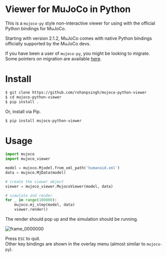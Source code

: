 # Viewer for MuJoCo in Python

This is a `mujoco-py` style non-interactive viewer for using with the official Python bindings for MuJoCo.

Starting with version 2.1.2, MuJoCo comes with native Python bindings officially supported by the MuJoCo devs.  

If you have been a user of `mujoco-py`, you might be looking to migrate.  
Some pointers on migration are available [here](https://mujoco.readthedocs.io/en/latest/python.html#migration-notes-for-mujoco-py).

# Install
```sh
$ git clone https://github.com/rohanpsingh/mujoco-python-viewer
$ cd mujoco-python-viewer
$ pip install .
```
Or, install via Pip.
```sh
$ pip install mujoco-python-viewer
```

# Usage

```py
import mujoco
import mujoco_viewer

model = mujoco.Mjodel.from_xml_path('humanoid.xml')
data = mujoco.MjData(model)

# create the viewer object
viewer = mujoco_viewer.MujocoViewer(model, data)

# simulate and render
for _ in range(100000):
    mujoco.mj_step(model, data)
    viewer.render()
```

The render should pop up and the simulation should be running.  

![frame_0000000](https://user-images.githubusercontent.com/16384313/159665433-02008fb0-32fd-4e64-ac73-69888875eedf.png)


Press `ESC` to quit.  
Other key bindings are shown in the overlay menu (almost similar to `mujoco-py`).
